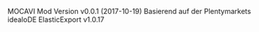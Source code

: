 



MOCAVI Mod Version v0.0.1 (2017-10-19)
Basierend auf der Plentymarkets idealoDE ElasticExport v1.0.17
